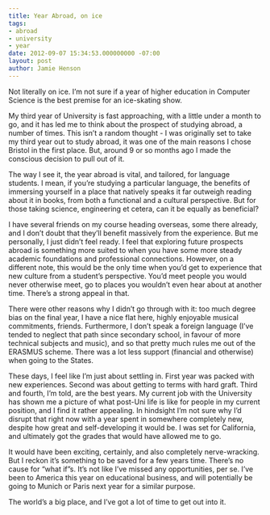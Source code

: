 ```yaml
---
title: Year Abroad, on ice
tags:
- abroad
- university
- year
date: 2012-09-07 15:34:53.000000000 -07:00
layout: post
author: Jamie Henson
---
```


Not literally on ice. I’m not sure if a year of higher education in Computer Science is the best premise for an ice-skating show.

My third year of University is fast approaching, with a little under a month to go, and it has led me to think about the prospect of studying abroad, a number of times. This isn’t a random thought - I was originally set to take my third year out to study abroad, it was one of the main reasons I chose Bristol in the first place. But, around 9 or so months ago I made the conscious decision to pull out of it.

The way I see it, the year abroad is vital, and tailored, for language students. I mean, if you’re studying a particular language, the benefits of immersing yourself in a place that natively speaks it far outweigh reading about it in books, from both a functional and a cultural perspective. But for those taking science, engineering et cetera, can it be equally as beneficial?

<!-- more -->

I have several friends on my course heading overseas, some there already, and I don’t doubt that they’ll benefit massively from the experience. But me personally, I just didn’t feel ready. I feel that exploring future prospects abroad is something more suited to when you have some more steady academic foundations and professional connections. However, on a different note, this would be the only time when you’d get to experience that new culture from a student’s perspective. You’d meet people you would never otherwise meet, go to places you wouldn’t even hear about at another time. There’s a strong appeal in that.

There were other reasons why I didn’t go through with it: too much degree bias on the final year, I have a nice flat here, highly enjoyable musical commitments, friends. Furthermore, I don’t speak a foreign language (I’ve tended to neglect that path since secondary school, in favour of more technical subjects and music), and so that pretty much rules me out of the ERASMUS scheme. There was a lot less support (financial and otherwise) when going to the States.

These days, I feel like I’m just about settling in. First year was packed with new experiences. Second was about getting to terms with hard graft. Third and fourth, I’m told, are the best years. My current job with the University has shown me a picture of what post-Uni life is like for people in my current position, and I find it rather appealing. In hindsight I’m not sure why I’d disrupt that right now with a year spent in somewhere completely new, despite how great and self-developing it would be. I was set for California, and ultimately got the grades that would have allowed me to go.

It would have been exciting, certainly, and also completely nerve-wracking. But I reckon it’s something to be saved for a few years time. There’s no cause for “what if”s. It’s not like I’ve missed any opportunities, per se. I’ve been to America this year on educational business, and will potentially be going to Munich or Paris next year for a similar purpose.

The world’s a big place, and I’ve got a lot of time to get out into it.
